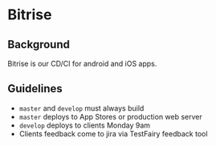 # Bitrise

## Background

Bitrise is our CD/CI for android and iOS apps. 

## Guidelines

- `master` and `develop` must always build
- `master` deploys to App Stores or production web server
- `develop` deploys to clients Monday 9am
- Clients feedback come to jira via TestFairy feedback tool